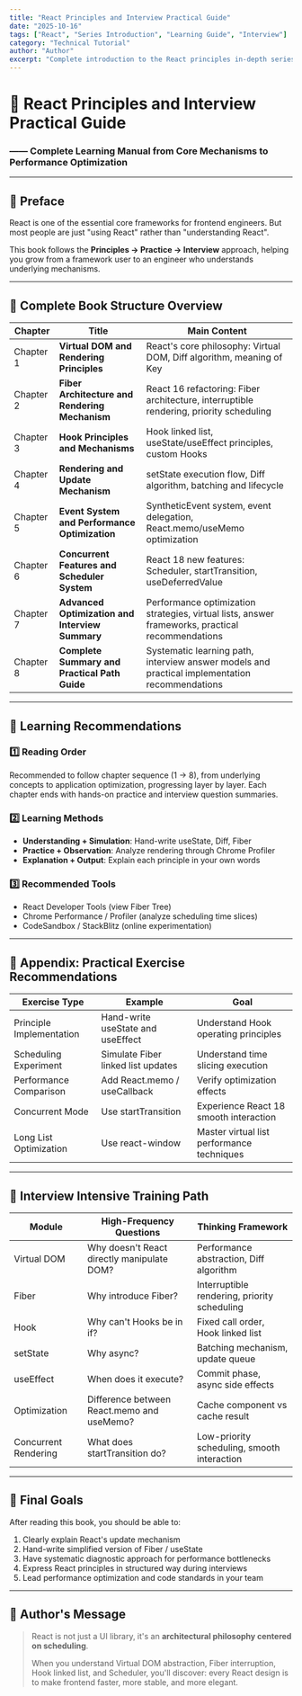 ```yaml
---
title: "React Principles and Interview Practical Guide"
date: "2025-10-16"
tags: ["React", "Series Introduction", "Learning Guide", "Interview"]
category: "Technical Tutorial"
author: "Author"
excerpt: "Complete introduction to the React principles in-depth series, covering all 8 chapters' structure, learning recommendations, practical exercise paths, interview training, and final learning goals to help you grow from framework user to engineer who understands underlying mechanisms."
---
```


# 📘 React Principles and Interview Practical Guide
### —— Complete Learning Manual from Core Mechanisms to Performance Optimization

---

## 📖 Preface

React is one of the essential core frameworks for frontend engineers.
But most people are just "using React" rather than "understanding React".

This book follows the **Principles → Practice → Interview** approach,
helping you grow from a framework user to an engineer who understands underlying mechanisms.

---

## 🧩 Complete Book Structure Overview

| Chapter | Title | Main Content |
|---------|-------|--------------|
| Chapter 1 | **Virtual DOM and Rendering Principles** | React's core philosophy: Virtual DOM, Diff algorithm, meaning of Key |
| Chapter 2 | **Fiber Architecture and Rendering Mechanism** | React 16 refactoring: Fiber architecture, interruptible rendering, priority scheduling |
| Chapter 3 | **Hook Principles and Mechanisms** | Hook linked list, useState/useEffect principles, custom Hooks |
| Chapter 4 | **Rendering and Update Mechanism** | setState execution flow, Diff algorithm, batching and lifecycle |
| Chapter 5 | **Event System and Performance Optimization** | SyntheticEvent system, event delegation, React.memo/useMemo optimization |
| Chapter 6 | **Concurrent Features and Scheduler System** | React 18 new features: Scheduler, startTransition, useDeferredValue |
| Chapter 7 | **Advanced Optimization and Interview Summary** | Performance optimization strategies, virtual lists, answer frameworks, practical recommendations |
| Chapter 8 | **Complete Summary and Practical Path Guide** | Systematic learning path, interview answer models and practical implementation recommendations |

---

## 🌱 Learning Recommendations

### 1️⃣ Reading Order
Recommended to follow chapter sequence (1 → 8), from underlying concepts to application optimization, progressing layer by layer.
Each chapter ends with hands-on practice and interview question summaries.

### 2️⃣ Learning Methods
- **Understanding + Simulation**: Hand-write useState, Diff, Fiber
- **Practice + Observation**: Analyze rendering through Chrome Profiler
- **Explanation + Output**: Explain each principle in your own words

### 3️⃣ Recommended Tools
- React Developer Tools (view Fiber Tree)
- Chrome Performance / Profiler (analyze scheduling time slices)
- CodeSandbox / StackBlitz (online experimentation)

---

## 🔧 Appendix: Practical Exercise Recommendations

| Exercise Type | Example | Goal |
|---------------|---------|------|
| Principle Implementation | Hand-write useState and useEffect | Understand Hook operating principles |
| Scheduling Experiment | Simulate Fiber linked list updates | Understand time slicing execution |
| Performance Comparison | Add React.memo / useCallback | Verify optimization effects |
| Concurrent Mode | Use startTransition | Experience React 18 smooth interaction |
| Long List Optimization | Use react-window | Master virtual list performance techniques |

---

## 💬 Interview Intensive Training Path

| Module | High-Frequency Questions | Thinking Framework |
|--------|-------------------------|-------------------|
| Virtual DOM | Why doesn't React directly manipulate DOM? | Performance abstraction, Diff algorithm |
| Fiber | Why introduce Fiber? | Interruptible rendering, priority scheduling |
| Hook | Why can't Hooks be in if? | Fixed call order, Hook linked list |
| setState | Why async? | Batching mechanism, update queue |
| useEffect | When does it execute? | Commit phase, async side effects |
| Optimization | Difference between React.memo and useMemo? | Cache component vs cache result |
| Concurrent Rendering | What does startTransition do? | Low-priority scheduling, smooth interaction |

---

## 🧠 Final Goals

After reading this book, you should be able to:
1. Clearly explain React's update mechanism
2. Hand-write simplified version of Fiber / useState
3. Have systematic diagnostic approach for performance bottlenecks
4. Express React principles in structured way during interviews
5. Lead performance optimization and code standards in your team

---

## 🎯 Author's Message

> React is not just a UI library,
> it's an **architectural philosophy centered on scheduling**.
>
> When you understand Virtual DOM abstraction, Fiber interruption, Hook linked list, and Scheduler,
> you'll discover: every React design is to make frontend faster, more stable, and more elegant.

